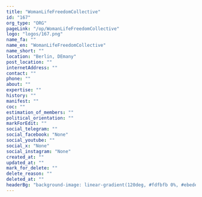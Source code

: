 ```yaml
---
title: "WomanLifeFreedomCollective"
id: "167"
org_type: "ORG"
pageLink: "/op/WomanLifeFreedomCollective"
logo: "logos/167.png"
name_fa: ""
name_en: "WomanLifeFreedomCollective"
name_short: ""
location: "Berlin, DEmany"
post_location: ""
internetAddress: ""
contact: ""
phone: ""
about: ""
expertise: ""
history: ""
manifest: ""
coc: ""
estimation_of_members: ""
political_orientation: ""
markForEdit: ""
social_telegram: ""
social_facebook: "None"
social_youtube: ""
social_x: "None"
social_instagram: "None"
created_at: ""
updated_at: ""
mark_for_delete: ""
delete_reason: ""
deleted_at: ""
headerBg: "background-image: linear-gradient(120deg, #fdfbfb 0%, #ebedee 100%);"
---
```

